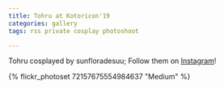 ```yaml
---
title: Tohru at Kotoricon'19
categories: gallery
tags: rss private cosplay photoshoot

---
```


Tohru cosplayed by sunfloradesuu; Follow them on [Instagram](https://www.instagram.com/sunfloradesuu)!

{% flickr_photoset 72157675554984637 "Medium" %}